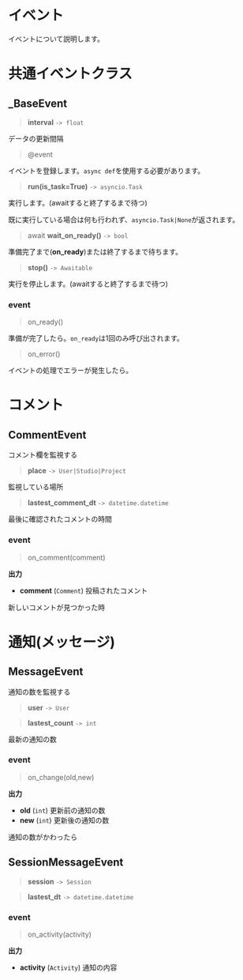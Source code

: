 # イベント

イベントについて説明します。

# 共通イベントクラス

## _BaseEvent

> **interval** `-> float`

データの更新間隔

> @event

イベントを登録します。`async def`を使用する必要があります。

> **run(is_task=True)** `-> asyncio.Task`

実行します。(awaitすると終了するまで待つ)

既に実行している場合は何も行われず、`asyncio.Task|None`が返されます。

> await **wait_on_ready()** `-> bool`

準備完了まで(**on_ready**)または終了するまで待ちます。

> **stop()** `-> Awaitable`

実行を停止します。(awaitすると終了するまで待つ)

### event

> on_ready()

準備が完了したら。`on_ready`は1回のみ呼び出されます。

> on_error()

イベントの処理でエラーが発生したら。

# コメント

## CommentEvent

コメント欄を監視する

> **place** `-> User|Studio|Project`

監視している場所

> **lastest_comment_dt** `-> datetime.datetime`

最後に確認されたコメントの時間

### event

> on_comment(comment)

**出力**
- **comment** (`Comment`) 投稿されたコメント

新しいコメントが見つかった時

# 通知(メッセージ)

## MessageEvent

通知の数を監視する

> **user** `-> User`

> **lastest_count** `-> int`

最新の通知の数

### event

> on_change(old,new)

**出力**
- **old** (`int`) 更新前の通知の数
- **new** (`int`) 更新後の通知の数

通知の数がかわったら

## SessionMessageEvent

> **session** `-> Session`

> **lastest_dt** `-> datetime.datetime`

### event

> on_activity(activity)

**出力**
- **activity** (`Activity`) 通知の内容